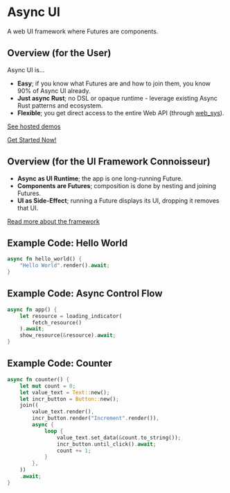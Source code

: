 # Async UI

A web UI framework where Futures are components.

## Overview (for the User)

Async UI is...
*   **Easy**; if you know what Futures are and how to join them, you know 90% of Async UI already.
*   **Just async Rust**; no DSL or opaque runtime - leverage existing Async Rust patterns and ecosystem.
*   **Flexible**; you get direct access to the entire Web API (through [web_sys](https://docs.rs/web-sys/latest/web_sys/)).

[See hosted demos](https://wishawa.github.io/async_ui/demos/index.html)

[Get Started Now!](https://wishawa.github.io/async_ui/book/index.html)

## Overview (for the UI Framework Connoisseur)
*   **Async as UI Runtime**; the app is one long-running Future.
*   **Components are Futures**; composition is done by nesting and joining Futures.
*   **UI as Side-Effect**; running a Future displays its UI, dropping it removes that UI.

[Read more about the framework](https://wishawa.github.io/async_ui/book/in-depth/framework-design.html)

## Example Code: Hello World
```rust
async fn hello_world() {
    "Hello World".render().await;
}
```

## Example Code: Async Control Flow
```rust
async fn app() {
    let resource = loading_indicator(
        fetch_resource()
    ).await;
    show_resource(&resource).await;
}
```

## Example Code: Counter
```rust
async fn counter() {
    let mut count = 0;
    let value_text = Text::new();
    let incr_button = Button::new();
    join((
        value_text.render(),
        incr_button.render("Increment".render()),
        async {
            loop {
                value_text.set_data(&count.to_string());
                incr_button.until_click().await;
                count += 1;
            }
        },
    ))
    .await;
}
```
